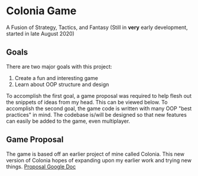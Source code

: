 # Colonia Game
 A Fusion of Strategy, Tactics, and Fantasy
 (Still in **very** early development, started in late August 2020)
 
## Goals
There are two major goals with this project:
1. Create a fun and interesting game
2. Learn about OOP structure and design

To accomplish the first goal, a game proposal was required to help flesh out the snippets of ideas from my head. This can be viewed below.
To accomplish the second goal, the game code is written with many OOP "best practices" in mind. The codebase is/will be designed so that new features can easily be added to the game, even multiplayer.

## Game Proposal
The game is based off an earlier project of mine called Colonia. This new version of Colonia hopes of expanding upon my earlier work and trying new things.
 [Proposal Google Doc](https://docs.google.com/document/d/1-hmO8fDkX74iQyiYXJ7D4FY8i4apOaRtEBQpPi2sWok/edit?usp=sharing)

